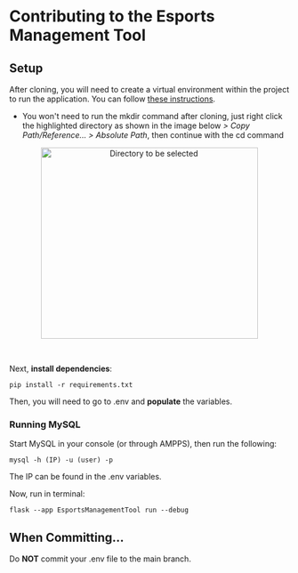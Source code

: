 # Contributing to the Esports Management Tool

## Setup
After cloning, you will need to create a virtual environment within the project to run the application. You can follow [these instructions](https://flask.palletsprojects.com/en/stable/installation/#create-an-environment).
- You won't need to run the mkdir command after cloning, just right click the highlighted directory as shown in the image below *> Copy Path/Reference... > Absolute Path*, then continue with the cd command
<p align="center">
  <img width="390" height="344" alt="Directory to be selected" src="https://github.com/user-attachments/assets/2f32993e-fd39-4dae-b629-e7a516eb3f91" />
</p>
<br />

Next, **install dependencies**:
```console
pip install -r requirements.txt
```

Then, you will need to go to .env and **populate** the variables.

### Running MySQL
Start MySQL in your console (or through AMPPS), then run the following:
```console
mysql -h (IP) -u (user) -p
```
The IP can be found in the .env variables.

Now, run in terminal:
```console
flask --app EsportsManagementTool run --debug
```


## When Committing...

Do **NOT** commit your .env file to the main branch.
